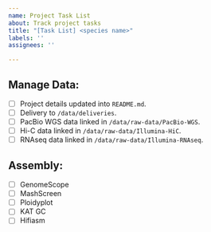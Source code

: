 ```yaml
---
name: Project Task List
about: Track project tasks
title: "[Task List] <species name>"
labels: ''
assignees: ''

---
```


## Manage Data:

- [ ] Project details updated into `README.md`.
- [ ] Delivery to `/data/deliveries`.
- [ ] PacBio WGS data linked in `/data/raw-data/PacBio-WGS`.
- [ ] Hi-C data linked in `/data/raw-data/Illumina-HiC`.
- [ ] RNAseq data linked in `/data/raw-data/Illumina-RNAseq`.

## Assembly:

- [ ] GenomeScope
- [ ] MashScreen
- [ ] Ploidyplot
- [ ] KAT GC
- [ ] Hifiasm
